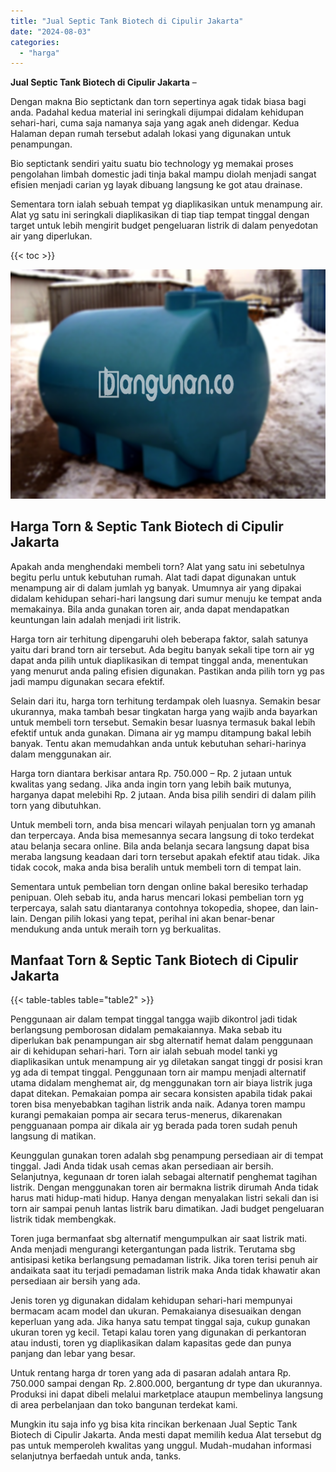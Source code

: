 ```yaml
---
title: "Jual Septic Tank Biotech di Cipulir Jakarta"
date: "2024-08-03"
categories: 
  - "harga"
---
```


**Jual Septic Tank Biotech di Cipulir Jakarta** –

Dengan makna Bio septictank dan torn sepertinya agak tidak biasa bagi anda. Padahal kedua material ini seringkali dijumpai didalam kehidupan sehari-hari, cuma saja namanya saja yang agak aneh didengar. Kedua Halaman depan rumah tersebut adalah lokasi yang digunakan untuk penampungan.

Bio septictank sendiri yaitu suatu bio technology yg memakai proses pengolahan limbah domestic jadi tinja bakal mampu diolah menjadi sangat efisien menjadi carian yg layak dibuang langsung ke got atau drainase.

Sementara torn ialah sebuah tempat yg diaplikasikan untuk menampung air. Alat yg satu ini seringkali diaplikasikan di tiap tiap tempat tinggal dengan target untuk lebih mengirit budget pengeluaran listrik di dalam penyedotan air yang diperlukan.

{{< toc >}}

![Jual Septic Tank Biotech di Cipulir Jakarta](/images/jual-bio-septictank-38.png)

## Harga Torn & Septic Tank Biotech di Cipulir Jakarta

Apakah anda menghendaki membeli torn? Alat yang satu ini sebetulnya begitu perlu untuk kebutuhan rumah. Alat tadi dapat digunakan untuk menampung air di dalam jumlah yg banyak. Umumnya air yang dipakai didalam kehidupan sehari-hari langsung dari sumur menuju ke tempat anda memakainya. Bila anda gunakan toren air, anda dapat mendapatkan keuntungan lain adalah menjadi irit listrik.

Harga torn air terhitung dipengaruhi oleh beberapa faktor, salah satunya yaitu dari brand torn air tersebut. Ada begitu banyak sekali tipe torn air yg dapat anda pilih untuk diaplikasikan di tempat tinggal anda, menentukan yang menurut anda paling efisien digunakan. Pastikan anda pilih torn yg pas jadi mampu digunakan secara efektif.

Selain dari itu, harga torn terhitung terdampak oleh luasnya. Semakin besar ukurannya, maka tambah besar tingkatan harga yang wajib anda bayarkan untuk membeli torn tersebut. Semakin besar luasnya termasuk bakal lebih efektif untuk anda gunakan. Dimana air yg mampu ditampung bakal lebih banyak. Tentu akan memudahkan anda untuk kebutuhan sehari-harinya dalam menggunakan air.

Harga torn diantara berkisar antara Rp. 750.000 – Rp. 2 jutaan untuk kwalitas yang sedang. Jika anda ingin torn yang lebih baik mutunya, harganya dapat melebihi Rp. 2 jutaan. Anda bisa pilih sendiri di dalam pilih torn yang dibutuhkan.

Untuk membeli torn, anda bisa mencari wilayah penjualan torn yg amanah dan terpercaya. Anda bisa memesannya secara langsung di toko terdekat atau belanja secara online. Bila anda belanja secara langsung dapat bisa meraba langsung keadaan dari torn tersebut apakah efektif atau tidak. Jika tidak cocok, maka anda bisa beralih untuk membeli torn di tempat lain.

Sementara untuk pembelian torn dengan online bakal beresiko terhadap penipuan. Oleh sebab itu, anda harus mencari lokasi pembelian torn yg terpercaya, salah satu diantaranya contohnya tokopedia, shopee, dan lain-lain. Dengan pilih lokasi yang tepat, perihal ini akan benar-benar mendukung anda untuk meraih torn yg berkualitas.

## Manfaat Torn & Septic Tank Biotech di Cipulir Jakarta

{{< table-tables table="table2" >}}

Penggunaan air dalam tempat tinggal tangga wajib dikontrol jadi tidak berlangsung pemborosan didalam pemakaiannya. Maka sebab itu diperlukan bak penampungan air sbg alternatif hemat dalam penggunaan air di kehidupan sehari-hari. Torn air ialah sebuah model tanki yg diaplikasikan untuk menampung air yg diletakan sangat tinggi dr posisi kran yg ada di tempat tinggal. Penggunaan torn air mampu menjadi alternatif utama didalam menghemat air, dg menggunakan torn air biaya listrik juga dapat ditekan. Pemakaian pompa air secara konsisten apabila tidak pakai toren bisa menyebabkan tagihan listrik anda naik. Adanya toren mampu kurangi pemakaian pompa air secara terus-menerus, dikarenakan pengguanaan pompa air dikala air yg berada pada toren sudah penuh langsung di matikan.

Keunggulan gunakan toren adalah sbg penampung persediaan air di tempat tinggal. Jadi Anda tidak usah cemas akan persediaan air bersih. Selanjutnya, kegunaan dr toren ialah sebagai alternatif penghemat tagihan listrik. Dengan menggunakan toren air bermakna listrik dirumah Anda tidak harus mati hidup-mati hidup. Hanya dengan menyalakan listri sekali dan isi torn air sampai penuh lantas listrik baru dimatikan. Jadi budget pengeluaran listrik tidak membengkak.

Toren juga bermanfaat sbg alternatif mengumpulkan air saat listrik mati. Anda menjadi mengurangi ketergantungan pada listrik. Terutama sbg antisipasi ketika berlangsung pemadaman listrik. Jika toren terisi penuh air andaikata saat itu terjadi pemadaman listrik maka Anda tidak khawatir akan persediaan air bersih yang ada.

Jenis toren yg digunakan didalam kehidupan sehari-hari mempunyai bermacam acam model dan ukuran. Pemakaianya disesuaikan dengan keperluan yang ada. Jika hanya satu tempat tinggal saja, cukup gunakan ukuran toren yg kecil. Tetapi kalau toren yang digunakan di perkantoran atau industi, toren yg diaplikasikan dalam kapasitas gede dan punya panjang dan lebar yang besar.

Untuk rentang harga dr toren yang ada di pasaran adalah antara Rp. 750.000 sampai dengan Rp. 2.800.000, bergantung dr type dan ukurannya. Produksi ini dapat dibeli melalui marketplace ataupun membelinya langsung di area perbelanjaan dan toko bangunan terdekat kami.

Mungkin itu saja info yg bisa kita rincikan berkenaan Jual Septic Tank Biotech di Cipulir Jakarta. Anda mesti dapat memilih kedua Alat tersebut dg pas untuk memperoleh kwalitas yang unggul. Mudah-mudahan informasi selanjutnya berfaedah untuk anda, tanks.
